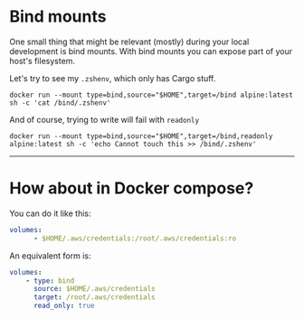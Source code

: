 # Bind mounts

One small thing that might be relevant (mostly) during your local development is bind mounts. With bind mounts you can expose part of your host's filesystem.

Let's try to see my `.zshenv`, which only has Cargo stuff.

`docker run --mount type=bind,source="$HOME",target=/bind alpine:latest sh -c 'cat /bind/.zshenv'`

And of course, trying to write will fail with `readonly`

`docker run --mount type=bind,source="$HOME",target=/bind,readonly alpine:latest sh -c 'echo Cannot touch this >> /bind/.zshenv'`

-----

# How about in Docker compose?

You can do it like this:

````yaml
volumes:
      - $HOME/.aws/credentials:/root/.aws/credentials:ro
````

An equivalent form is:

````yaml
volumes:
    - type: bind
      source: $HOME/.aws/credentials
      target: /root/.aws/credentials
      read_only: true
````
